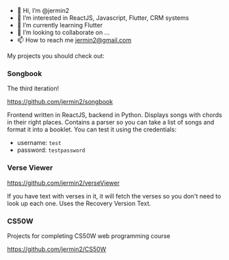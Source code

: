 - 👋 Hi, I’m @jermin2
- 👀 I’m interested in ReactJS, Javascript, Flutter, CRM systems
- 🌱 I’m currently learning Flutter
- 💞️ I’m looking to collaborate on ...
- 📫 How to reach me jermin2@gmail.com

My projects you should check out:

### Songbook
The third iteration!

https://github.com/jermin2/songbook

Frontend written in ReactJS, backend in Python. Displays songs with chords in their right places. Contains a parser so you can take a list of songs and format it into a booklet. You can test it using the credentials: 
- username: `test`
- password: `testpassword`

### Verse Viewer
https://github.com/jermin2/verseViewer

If you have text with verses in it, it will fetch the verses so you don't need to look up each one. Uses the Recovery Version Text. 

### CS50W
Projects for completing CS50W web programming course

https://github.com/jermin2/CS50W


<!---
jermin2/jermin2 is a ✨ special ✨ repository because its `README.md` (this file) appears on your GitHub profile.
You can click the Preview link to take a look at your changes.
--->
